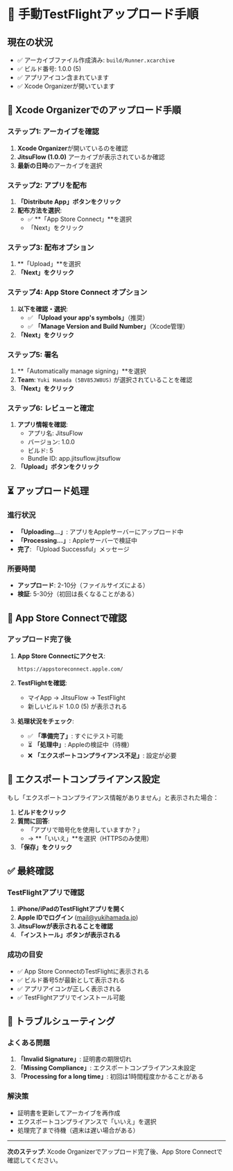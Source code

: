 # 📱 手動TestFlightアップロード手順

## 現在の状況

- ✅ アーカイブファイル作成済み: `build/Runner.xcarchive`
- ✅ ビルド番号: 1.0.0 (5) 
- ✅ アプリアイコン含まれています
- ✅ Xcode Organizerが開いています

## 🚀 Xcode Organizerでのアップロード手順

### ステップ1: アーカイブを確認
1. **Xcode Organizer**が開いているのを確認
2. **JitsuFlow (1.0.0)** アーカイブが表示されているか確認
3. **最新の日時**のアーカイブを選択

### ステップ2: アプリを配布
1. **「Distribute App」ボタンをクリック**
2. **配布方法を選択**:
   - ✅ **「App Store Connect」**を選択
   - 「Next」をクリック

### ステップ3: 配布オプション
1. **「Upload」**を選択
2. **「Next」をクリック**

### ステップ4: App Store Connect オプション
1. **以下を確認・選択**:
   - ✅ **「Upload your app's symbols」**（推奨）
   - ✅ **「Manage Version and Build Number」**（Xcode管理）
2. **「Next」をクリック**

### ステップ5: 署名
1. **「Automatically manage signing」**を選択
2. **Team**: `Yuki Hamada (5BV85JW8US)` が選択されていることを確認
3. **「Next」をクリック**

### ステップ6: レビューと確定
1. **アプリ情報を確認**:
   - アプリ名: JitsuFlow
   - バージョン: 1.0.0
   - ビルド: 5
   - Bundle ID: app.jitsuflow.jitsuflow
2. **「Upload」ボタンをクリック**

## ⏳ アップロード処理

### 進行状況
- **「Uploading...」**: アプリをAppleサーバーにアップロード中
- **「Processing...」**: Appleサーバーで検証中
- **完了**: 「Upload Successful」メッセージ

### 所要時間
- **アップロード**: 2-10分（ファイルサイズによる）
- **検証**: 5-30分（初回は長くなることがある）

## 📱 App Store Connectで確認

### アップロード完了後
1. **App Store Connectにアクセス**:
   ```
   https://appstoreconnect.apple.com/
   ```

2. **TestFlightを確認**:
   - マイApp → JitsuFlow → TestFlight
   - 新しいビルド 1.0.0 (5) が表示される

3. **処理状況をチェック**:
   - ✅ **「準備完了」**: すぐにテスト可能
   - ⏳ **「処理中」**: Appleの検証中（待機）
   - ❌ **「エクスポートコンプライアンス不足」**: 設定が必要

## 🔧 エクスポートコンプライアンス設定

もし「エクスポートコンプライアンス情報がありません」と表示された場合：

1. **ビルドをクリック**
2. **質問に回答**:
   - 「アプリで暗号化を使用していますか？」
   - → **「いいえ」**を選択（HTTPSのみ使用）
3. **「保存」をクリック**

## ✅ 最終確認

### TestFlightアプリで確認
1. **iPhone/iPadのTestFlightアプリを開く**
2. **Apple IDでログイン** (mail@yukihamada.jp)
3. **JitsuFlowが表示されることを確認**
4. **「インストール」ボタンが表示される**

### 成功の目安
- ✅ App Store ConnectのTestFlightに表示される
- ✅ ビルド番号5が最新として表示される
- ✅ アプリアイコンが正しく表示される
- ✅ TestFlightアプリでインストール可能

## 🚨 トラブルシューティング

### よくある問題
1. **「Invalid Signature」**: 証明書の期限切れ
2. **「Missing Compliance」**: エクスポートコンプライアンス未設定
3. **「Processing for a long time」**: 初回は1時間程度かかることがある

### 解決策
- 証明書を更新してアーカイブを再作成
- エクスポートコンプライアンスで「いいえ」を選択
- 処理完了まで待機（週末は遅い場合がある）

---

**次のステップ**: Xcode Organizerでアップロード完了後、App Store Connectで確認してください。